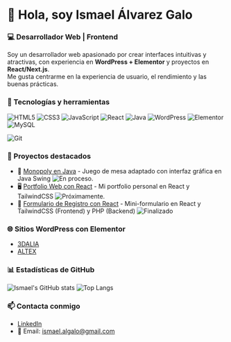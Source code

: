 # 👋 Hola, soy Ismael Álvarez Galo
### 💻 Desarrollador Web | Frontend

Soy un desarrollador web apasionado por crear interfaces intuitivas y atractivas, 
con experiencia en **WordPress + Elementor** y proyectos en **React/Next.js**.  
Me gusta centrarme en la experiencia de usuario, el rendimiento y las buenas prácticas.  

### 🚀 Tecnologías y herramientas
![HTML5](https://img.shields.io/badge/HTML5-E34F26?style=for-the-badge&logo=html5&logoColor=white)
![CSS3](https://img.shields.io/badge/CSS3-1572B6?style=for-the-badge&logo=css3&logoColor=white)
![JavaScript](https://img.shields.io/badge/JavaScript-323330?style=for-the-badge&logo=javascript&logoColor=F7DF1E)
![React](https://img.shields.io/badge/React-20232A?style=for-the-badge&logo=react&logoColor=61DAFB)
![Java](https://img.shields.io/badge/Java-ED8B00?style=for-the-badge&logo=openjdk&logoColor=white)
![WordPress](https://img.shields.io/badge/WordPress-21759B?style=for-the-badge&logo=wordpress&logoColor=white)
![Elementor](https://img.shields.io/badge/Elementor-92003B?style=for-the-badge&logo=elementor&logoColor=white)
![MySQL](https://img.shields.io/badge/MySQL-005C84?style=for-the-badge&logo=mysql&logoColor=white)

![Git](https://img.shields.io/badge/GIT-E44C30?style=for-the-badge&logo=git&logoColor=white)

### 🌟 Proyectos destacados
- 🎲 [Monopoly en Java](https://github.com/Ialgalo90/Monopoly) - Juego de mesa adaptado con interfaz gráfica en Java Swing ![En proceso](https://img.shields.io/badge/En%20proceso-FFA500?style=for-the-badge).  
- 🖥️ [Portfolio Web con React](https://github.com/tuusuario/portfolio) - Mi portfolio personal en React y TailwindCSS ![Próximamente](https://img.shields.io/badge/Próximamente-808080?style=for-the-badge).
- 📝 [Formulario de Registro con React](https://github.com/Ialgalo90/FormRegistroReact) - Mini-formulario en React y TailwindCSS (Frontend) y PHP (Backend) ![Finalizado](https://img.shields.io/badge/Finalizado-32CD32?style=flat-square)


### 🌐 Sitios WordPress con Elementor
- [3DALIA](https://3dalia.com/https://altexsl.com/) 
- [ALTEX](https://altexsl.com/) 

### 📊 Estadísticas de GitHub
![Ismael's GitHub stats](https://github-readme-stats.vercel.app/api?username=Ialgalo90&show_icons=true&theme=tokyonight)
![Top Langs](https://github-readme-stats.vercel.app/api/top-langs/?username=Ialgalo90&layout=compact&theme=tokyonight)

### 📫 Contacta conmigo
- [LinkedIn](https://www.linkedin.com/in/ismaelalvarezgalo)
- 📧 Email: ismael.algalo@gmail.com
